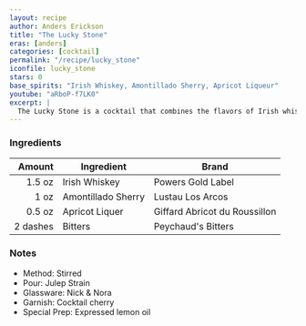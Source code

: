 ```yaml
---
layout: recipe
author: Anders Erickson
title: "The Lucky Stone"
eras: [anders]
categories: [cocktail]
permalink: "/recipe/lucky_stone"
iconfile: lucky_stone
stars: 0
base_spirits: "Irish Whiskey, Amontillado Sherry, Apricot Liqueur"
youtube: "aRboP-f7LK0"
excerpt: |
  The Lucky Stone is a cocktail that combines the flavors of Irish whiskey, Amontillado sherry, apricot liqueur, and Peychaud's bitters. It is a complex and balanced drink with a sweet and nutty flavor profile.
---
```


### Ingredients

|   Amount | Ingredient         | Brand                         |
| -------: | ------------------ | ----------------------------- |
|   1.5 oz | Irish Whiskey      | Powers Gold Label             |
|     1 oz | Amontillado Sherry | Lustau Los Arcos              |
|   0.5 oz | Apricot Liquer     | Giffard Abricot du Roussillon |
| 2 dashes | Bitters            | Peychaud's Bitters            |

### Notes

- Method: Stirred
- Pour: Julep Strain
- Glassware: Nick & Nora
- Garnish: Cocktail cherry
- Special Prep: Expressed lemon oil
